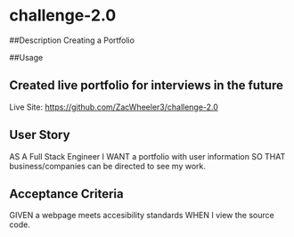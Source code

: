 # challenge-2.0

##Description
Creating a Portfolio

##Usage

## Created live portfolio for interviews in the future

Live Site: https://github.com/ZacWheeler3/challenge-2.0

## User Story 

AS A Full Stack Engineer
I WANT a portfolio with user information
SO THAT business/companies can be directed to see my work.

## Acceptance Criteria
GIVEN a webpage meets accesibility standards
WHEN I view the source code.


